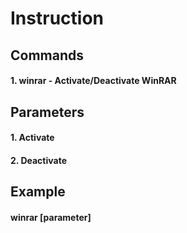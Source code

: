 # Instruction
## Commands
#### 1. winrar - Activate/Deactivate WinRAR
## Parameters
#### 1. Activate
#### 2. Deactivate
## Example
#### winrar [parameter]


